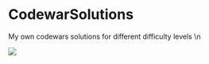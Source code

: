 # CodewarSolutions
My own codewars solutions for different difficulty levels \n

<img src='https://www.codewars.com/users/oebs/badges/large'>
